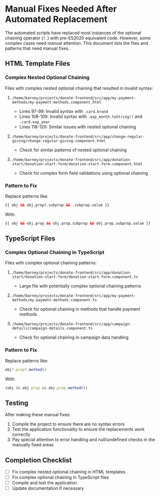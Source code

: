 # Manual Fixes Needed After Automated Replacement

The automated scripts have replaced most instances of the optional chaining operator (`?.`) with pre-ES2020 equivalent code. However, some complex cases need manual attention. This document lists the files and patterns that need manual fixes.

## HTML Template Files

### Complex Nested Optional Chaining

Files with complex nested optional chaining that resulted in invalid syntax:

1. `/home/barney/projects/donate-frontend/src/app/my-payment-methods/my-payment-methods.component.html`
   - Lines 97-99: Invalid syntax with `.card.brand`
   - Lines 108-109: Invalid syntax with `.exp_month.toString()` and `.card.exp_year`
   - Lines 118-120: Similar issues with nested optional chaining

2. `/home/barney/projects/donate-frontend/src/app/change-regular-giving/change-regular-giving.component.html`
   - Check for similar patterns of nested optional chaining

3. `/home/barney/projects/donate-frontend/src/app/donation-start/donation-start-form/donation-start-form.component.html`
   - Check for complex form field validations using optional chaining

### Pattern to Fix

Replace patterns like:
```html
{{ obj && obj.prop?.subprop && .subprop.value }}
```

With:
```html
{{ obj && obj.prop && obj.prop.subprop && obj.prop.subprop.value }}
```

## TypeScript Files

### Complex Optional Chaining in TypeScript

Files with complex optional chaining patterns:

1. `/home/barney/projects/donate-frontend/src/app/donation-start/donation-start-form/donation-start-form.component.ts`
   - Large file with potentially complex optional chaining patterns

2. `/home/barney/projects/donate-frontend/src/app/my-payment-methods/my-payment-methods.component.ts`
   - Check for optional chaining in methods that handle payment methods

3. `/home/barney/projects/donate-frontend/src/app/campaign-details/campaign-details.component.ts`
   - Check for optional chaining in campaign data handling

### Pattern to Fix

Replace patterns like:
```typescript
obj?.prop?.method()
```

With:
```typescript
(obj && obj.prop && obj.prop.method())
```

## Testing

After making these manual fixes:

1. Compile the project to ensure there are no syntax errors
2. Test the application functionality to ensure the replacements work correctly
3. Pay special attention to error handling and null/undefined checks in the manually fixed areas

## Completion Checklist

- [ ] Fix complex nested optional chaining in HTML templates
- [ ] Fix complex optional chaining in TypeScript files
- [ ] Compile and test the application
- [ ] Update documentation if necessary
